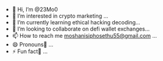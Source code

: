 - 👋 Hi, I’m @23Mo0
- 👀 I’m interested in crypto marketing ...
- 🌱 I’m currently learning ethical hacking decoding...
- 💞️ I’m looking to collaborate on defi wallet exchanges...
- 📫 How to reach me moshanisiphosethu55@gmail.com ...
- 😄 Pronouns🧱 ...
- ⚡ Fun fact🥇 ...

<!---
23Mo0/23Mo0 is a ✨ special ✨ repository because its `README.md` (this file) appears on your GitHub profile.
You can click the Preview link to take a look at your changes.
--->
